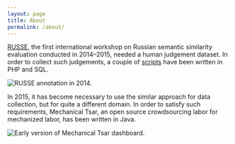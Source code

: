 ```yaml
---
layout: page
title: About
permalink: /about/
---
```


[RUSSE](http://russe.nlpub.ru/), the first international workshop on Russian semantic similarity evaluation conducted in 2014&ndash;2015, needed a human judgement dataset. In order to collect such judgements, a couple of [scripts](https://github.com/nlpub/russe/tree/56ee058b7a503196e316f03510169427c078e509/annotate) have been written in PHP and SQL.

<img class="pure-img" src="http://russe.nlpub.ru/russe2014.png" alt="RUSSE annotation in 2014.">

In 2015, it has become necessary to use the similar approach for data collection, but for quite a different domain. In order to satisfy such requirements, Mechanical Tsar, an open source crowdsourcing labor for mechanized labor, has been written in Java.

<img class="pure-img" src="https://github.com/dustalov/mtsar/wiki/images/Dashboard.png" alt="Early version of Mechanical Tsar dashboard.">
